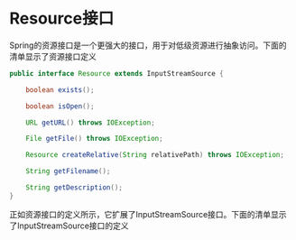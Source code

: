 # Resource接口
Spring的资源接口是一个更强大的接口，用于对低级资源进行抽象访问。下面的清单显示了资源接口定义
```java
public interface Resource extends InputStreamSource {

    boolean exists();

    boolean isOpen();

    URL getURL() throws IOException;

    File getFile() throws IOException;

    Resource createRelative(String relativePath) throws IOException;

    String getFilename();

    String getDescription();
}
``` 
正如资源接口的定义所示，它扩展了InputStreamSource接口。下面的清单显示了InputStreamSource接口的定义

